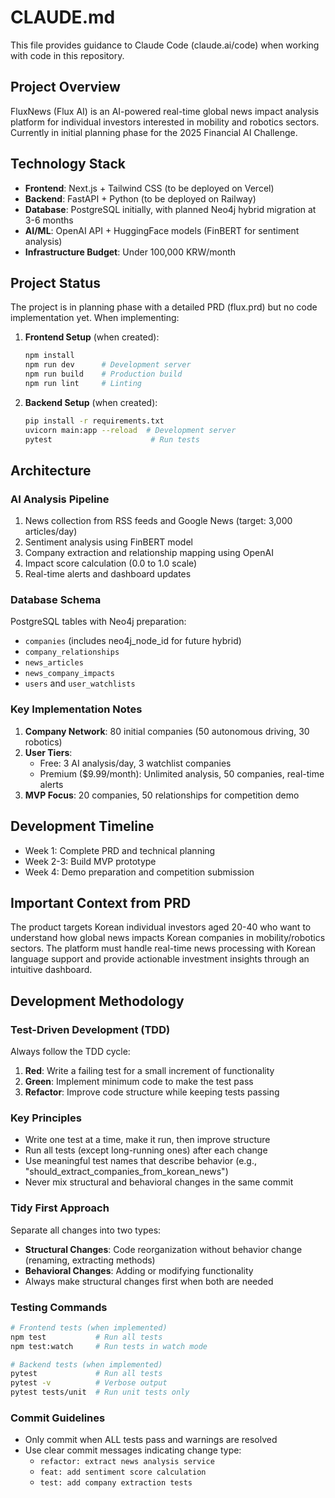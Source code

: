 # CLAUDE.md

This file provides guidance to Claude Code (claude.ai/code) when working with code in this repository.

## Project Overview

FluxNews (Flux AI) is an AI-powered real-time global news impact analysis platform for individual investors interested in mobility and robotics sectors. Currently in initial planning phase for the 2025 Financial AI Challenge.

## Technology Stack

- **Frontend**: Next.js + Tailwind CSS (to be deployed on Vercel)
- **Backend**: FastAPI + Python (to be deployed on Railway)
- **Database**: PostgreSQL initially, with planned Neo4j hybrid migration at 3-6 months
- **AI/ML**: OpenAI API + HuggingFace models (FinBERT for sentiment analysis)
- **Infrastructure Budget**: Under 100,000 KRW/month

## Project Status

The project is in planning phase with a detailed PRD (flux.prd) but no code implementation yet. When implementing:

1. **Frontend Setup** (when created):
   ```bash
   npm install
   npm run dev      # Development server
   npm run build    # Production build
   npm run lint     # Linting
   ```

2. **Backend Setup** (when created):
   ```bash
   pip install -r requirements.txt
   uvicorn main:app --reload  # Development server
   pytest                      # Run tests
   ```

## Architecture

### AI Analysis Pipeline
1. News collection from RSS feeds and Google News (target: 3,000 articles/day)
2. Sentiment analysis using FinBERT model
3. Company extraction and relationship mapping using OpenAI
4. Impact score calculation (0.0 to 1.0 scale)
5. Real-time alerts and dashboard updates

### Database Schema
PostgreSQL tables with Neo4j preparation:
- `companies` (includes neo4j_node_id for future hybrid)
- `company_relationships`
- `news_articles`
- `news_company_impacts`
- `users` and `user_watchlists`

### Key Implementation Notes

1. **Company Network**: 80 initial companies (50 autonomous driving, 30 robotics)
2. **User Tiers**: 
   - Free: 3 AI analysis/day, 3 watchlist companies
   - Premium ($9.99/month): Unlimited analysis, 50 companies, real-time alerts
3. **MVP Focus**: 20 companies, 50 relationships for competition demo

## Development Timeline

- Week 1: Complete PRD and technical planning
- Week 2-3: Build MVP prototype
- Week 4: Demo preparation and competition submission

## Important Context from PRD

The product targets Korean individual investors aged 20-40 who want to understand how global news impacts Korean companies in mobility/robotics sectors. The platform must handle real-time news processing with Korean language support and provide actionable investment insights through an intuitive dashboard.

## Development Methodology

### Test-Driven Development (TDD)
Always follow the TDD cycle:
1. **Red**: Write a failing test for a small increment of functionality
2. **Green**: Implement minimum code to make the test pass
3. **Refactor**: Improve code structure while keeping tests passing

### Key Principles
- Write one test at a time, make it run, then improve structure
- Run all tests (except long-running ones) after each change
- Use meaningful test names that describe behavior (e.g., "should_extract_companies_from_korean_news")
- Never mix structural and behavioral changes in the same commit

### Tidy First Approach
Separate all changes into two types:
- **Structural Changes**: Code reorganization without behavior change (renaming, extracting methods)
- **Behavioral Changes**: Adding or modifying functionality
- Always make structural changes first when both are needed

### Testing Commands
```bash
# Frontend tests (when implemented)
npm test           # Run all tests
npm test:watch     # Run tests in watch mode

# Backend tests (when implemented)
pytest             # Run all tests
pytest -v          # Verbose output
pytest tests/unit  # Run unit tests only
```

### Commit Guidelines
- Only commit when ALL tests pass and warnings are resolved
- Use clear commit messages indicating change type:
  - `refactor: extract news analysis service`
  - `feat: add sentiment score calculation`
  - `test: add company extraction tests`